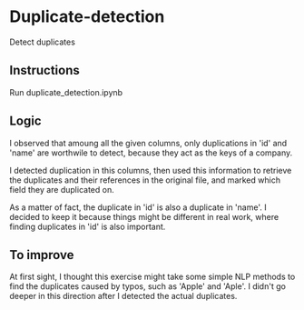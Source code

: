 # Duplicate-detection
Detect duplicates

## Instructions
Run duplicate_detection.ipynb

## Logic
I observed that amoung all the given columns, only duplications in 'id' and 'name' are worthwile to detect, because they act as the keys of a company.

I detected duplication in this columns, then used this information to retrieve the duplicates and their references in the original file, and marked which field they are duplicated on.

As a matter of fact, the duplicate in 'id' is also a duplicate in 'name'. I decided to keep it because things might be different in real work, where finding duplicates in 'id' is also important.

## To improve
At first sight, I thought this exercise might take some simple NLP methods to find the duplicates caused by typos, such as 'Apple' and 'Aple'. I didn't go deeper in this direction after I detected the actual duplicates.
